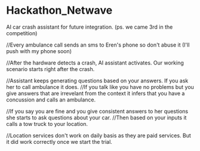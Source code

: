 # Hackathon_Netwave
AI car crash assistant for future integration. (ps. we came 3rd in the competition)

//Every ambulance call sends an sms to Eren's phone so don't abuse it (I'll push with my phone soon)

//After the hardware detects a crash, AI assistant activates. Our working scenario starts right after the crash.

//Assistant keeps generating questions based on your answers. If you ask her to call ambulance it does. //If you talk like you have no problems but you give answers that are irrevelant from the context it infers that you have a concussion and calls an ambulance.

//If you say you are fine and you give consistent answers to her questions she starts to ask questions about your car. //Then based on your inputs it calls a tow truck to your location.

//Location services don't work on daily basis as they are paid services. But it did work correctly once we start the trial.
